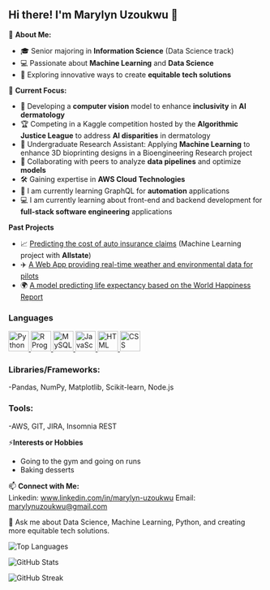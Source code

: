 ## Hi there! I'm Marylyn Uzoukwu  👋

🌟 **About Me:**  
- 🎓 Senior majoring in **Information Science** (Data Science track)  
- 💻 Passionate about **Machine Learning** and **Data Science**  
- 🚀 Exploring innovative ways to create **equitable tech solutions**
  

🌱 **Current Focus:**  
- 🤖 Developing a **computer vision** model to enhance **inclusivity** in **AI dermatology**
- 🏆 Competing in a Kaggle competition hosted by the **Algorithmic Justice League** to address **AI disparities** in dermatology
- 🧬 Undergraduate Research Assistant: Applying **Machine Learning** to enhance 3D bioprinting designs
  in a Bioengineering Research project 
- 🤝 Collaborating with peers to analyze **data pipelines** and optimize **models**  
- 🛠️ Gaining expertise in **AWS Cloud Technologies**
- 🌱 I am currently learning GraphQL for **automation** applications
- 💻 I am currently learning about front-end and backend development for **full-stack software engineering** applications

**Past Projects**
- 📈 [Predicting the cost of auto insurance claims](https://github.com/Chibuzothon/Allstate1B) (Machine Learning project with **Allstate**)
- ✈️ [A Web App providing real-time weather and environmental data for pilots](https://github.com/Chibuzothon/INST-377-Final-Project-)
- 🌍 [A model predicting life expectancy based on the World Happiness Report](https://github.com/Chibuzothon/Cornell-ML-Final-Project)
  
  
### Languages 
<p>
  <a href="https://www.python.org/">
    <img src="https://upload.wikimedia.org/wikipedia/commons/c/c3/Python-logo-notext.svg" alt="Python" width="40" height="40"/>
  </a>
  <a href="https://www.r-project.org/">
    <img src="https://upload.wikimedia.org/wikipedia/commons/1/1b/R_logo.svg" alt="R Programming" width="40" height="40"/>
  </a>
  <a href="https://www.mysql.com/">
    <img src="https://upload.wikimedia.org/wikipedia/commons/0/0d/MySQL_logo.svg" alt="MySQL" width="40" height="40"/>
  </a>
  <a href="https://developer.mozilla.org/en-US/docs/Web/JavaScript">
    <img src="https://upload.wikimedia.org/wikipedia/commons/9/99/Unofficial_JavaScript_logo_2.svg" alt="JavaScript" width="40" height="40"/>
  </a>
  <a href="https://developer.mozilla.org/en-US/docs/Web/HTML">
    <img src="https://upload.wikimedia.org/wikipedia/commons/6/61/HTML5_logo_and_wordmark.svg" alt="HTML" width="40" height="40"/>
  </a>
  <a href="https://developer.mozilla.org/en-US/docs/Web/CSS">
    <img src="https://upload.wikimedia.org/wikipedia/commons/6/62/CSS3_logo.svg" alt="CSS" width="40" height="40"/>
  </a>
</p>


### Libraries/Frameworks:
-Pandas, NumPy, Matplotlib, Scikit-learn, Node.js


    
### Tools:
-AWS, GIT, JIRA, Insomnia REST


⚡**Interests or Hobbies**
- Going to the gym and going on runs
- Baking desserts
  

 📫 **Connect with Me:**  
Linkedin: www.linkedin.com/in/marylyn-uzoukwu
Email: marylynuzoukwu@gmail.com

💬 Ask me about Data Science, Machine Learning, Python, and creating more equitable tech solutions.


![Top Languages](https://github-readme-stats.vercel.app/api/top-langs/?username=Chibuzothon&layout=compact&theme=radical&count_private=true)


![GitHub Stats](https://github-readme-stats.vercel.app/api?username=Chibuzothon&show_icons=true&theme=radical&count_private=true)

![GitHub Streak](https://streak-stats.demolab.com/?user=Chibuzothon&theme=dark&hide_border=true)





